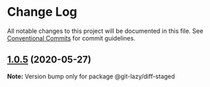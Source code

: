 # Change Log

All notable changes to this project will be documented in this file.
See [Conventional Commits](https://conventionalcommits.org) for commit guidelines.

## [1.0.5](https://github.com/bluelovers/ws-git-lazy/compare/@git-lazy/diff-staged@1.0.4...@git-lazy/diff-staged@1.0.5) (2020-05-27)

**Note:** Version bump only for package @git-lazy/diff-staged
